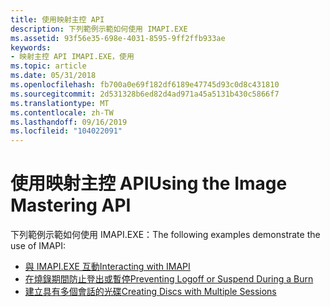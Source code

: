 ```yaml
---
title: 使用映射主控 API
description: 下列範例示範如何使用 IMAPI.EXE
ms.assetid: 93f56e35-698e-4031-8595-9ff2ffb933ae
keywords:
- 映射主控 API IMAPI.EXE，使用
ms.topic: article
ms.date: 05/31/2018
ms.openlocfilehash: fb700a0e69f182df6189e47745d93c0d8c431810
ms.sourcegitcommit: 2d531328b6ed82d4ad971a45a5131b430c5866f7
ms.translationtype: MT
ms.contentlocale: zh-TW
ms.lasthandoff: 09/16/2019
ms.locfileid: "104022091"
---
```

# <a name="using-the-image-mastering-api"></a><span data-ttu-id="30b0f-104">使用映射主控 API</span><span class="sxs-lookup"><span data-stu-id="30b0f-104">Using the Image Mastering API</span></span>

<span data-ttu-id="30b0f-105">下列範例示範如何使用 IMAPI.EXE：</span><span class="sxs-lookup"><span data-stu-id="30b0f-105">The following examples demonstrate the use of IMAPI:</span></span>

-   [<span data-ttu-id="30b0f-106">與 IMAPI.EXE 互動</span><span class="sxs-lookup"><span data-stu-id="30b0f-106">Interacting with IMAPI</span></span>](interacting-with-imapi.md)
-   [<span data-ttu-id="30b0f-107">在燒錄期間防止登出或暫停</span><span class="sxs-lookup"><span data-stu-id="30b0f-107">Preventing Logoff or Suspend During a Burn</span></span>](preventing-logoff-or-suspend-during-a-burn.md)
-   [<span data-ttu-id="30b0f-108">建立具有多個會話的光碟</span><span class="sxs-lookup"><span data-stu-id="30b0f-108">Creating Discs with Multiple Sessions</span></span>](creating-discs-with-multiple-sessions.md)

 

 




